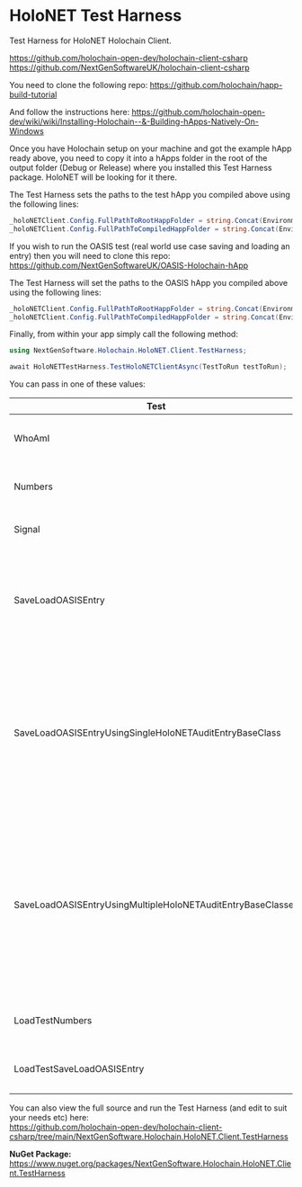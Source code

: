 ﻿# HoloNET Test Harness

Test Harness for HoloNET Holochain Client.

https://github.com/holochain-open-dev/holochain-client-csharp \
https://github.com/NextGenSoftwareUK/holochain-client-csharp

You need to clone the following repo:
https://github.com/holochain/happ-build-tutorial

And follow the instructions here:
https://github.com/holochain-open-dev/wiki/wiki/Installing-Holochain--&-Building-hApps-Natively-On-Windows

Once you have Holochain setup on your machine and got the example hApp ready above, you need to copy it into a hApps folder in the root of the output folder (Debug or Release) where you installed this Test Harness package. HoloNET will be looking for it there.

The Test Harness sets the paths to the test hApp you compiled above using the following lines:

````c#
_holoNETClient.Config.FullPathToRootHappFolder = string.Concat(Environment.CurrentDirectory, @"\hApps\happ-build-tutorial-develop");
_holoNETClient.Config.FullPathToCompiledHappFolder = string.Concat(Environment.CurrentDirectory, @"\hApps\happ-build-tutorial-develop\workdir\happ");
````

If you wish to run the OASIS test (real world use case saving and loading an entry) then you will need to clone this repo: \
https://github.com/NextGenSoftwareUK/OASIS-Holochain-hApp

The Test Harness will set the paths to the OASIS hApp you compiled above using the following lines:

````c#
_holoNETClient.Config.FullPathToRootHappFolder = string.Concat(Environment.CurrentDirectory, @"\hApps\OASIS-Holochain-hApp");
_holoNETClient.Config.FullPathToCompiledHappFolder = string.Concat(Environment.CurrentDirectory, @"\hApps\OASIS-Holochain-hApp\zomes\workdir\happ");
````

Finally, from within your app simply call the following method:

````c#
using NextGenSoftware.Holochain.HoloNET.Client.TestHarness;

await HoloNETTestHarness.TestHoloNETClientAsync(TestToRun testToRun);
````

You can pass in one of these values:

| Test						 | Description                                                                                           |
|----------------------------|-------------------------------------------------------------------------------------------------------|
| WhoAmI					 | Will call zome function whoami on the whoami zome (part of the happ-build-tutorial above).            |
| Numbers					 | Will call zome function add_ten on the numbers zome (part of the happ-build-tutorial above).          |
| Signal					 | Will call zome function test_signal_as_string on the oasis zome.										 |
| SaveLoadOASISEntry		 | Will call the zome function create_entry_avatar on the oasis zome and once it receives the ActionHash back from the Holochain Conductor, it will load that entry using get_entry_avatar zome function (part of the OASIS hApp above).     |
| SaveLoadOASISEntryUsingSingleHoloNETAuditEntryBaseClass | Will test the new HoloNETAuditEntryBaseClass by extending it with the Avatar class. It will call create_entry_avatar, get_entry_avatar, update_entry_avatar & delete_entry_avatar on the oasis zome and verify the results are as expected. This version will instantiate its own internal HoloNET Client to make calls to the Holochain Conductor. |
| SaveLoadOASISEntryUsingMultipleHoloNETAuditEntryBaseClasses | Will test the new HoloNETAuditEntryBaseClass by extending it with the AvatarMultiple & Holon class. It will call create_entry_avatar, get_entry_avatar, update_entry_avatar & delete_entry_avatar on the oasis zome and verify the results are as expected. This version passes in a HoloNETClient instance that is shared between the AvatarMultiple & Holon classes. |
| LoadTestNumbers			 | Will call zome function add_ten on the numbers zome 100 times (part of the happ-build-tutorial above).|
| LoadTestSaveLoadOASISEntry | Will call SaveLoadOASISEntry test 100 times (part of the OASIS happ above).|

You can also view the full source and run the Test Harness (and edit to suit your needs etc) here: \
https://github.com/holochain-open-dev/holochain-client-csharp/tree/main/NextGenSoftware.Holochain.HoloNET.Client.TestHarness

**NuGet Package:** \
https://www.nuget.org/packages/NextGenSoftware.Holochain.HoloNET.Client.TestHarness
